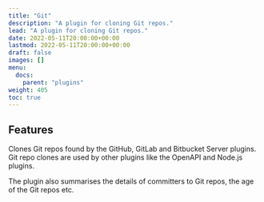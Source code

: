 ```yaml
---
title: "Git"
description: "A plugin for cloning Git repos."
lead: "A plugin for cloning Git repos."
date: 2022-05-11T20:00:00+00:00
lastmod: 2022-05-11T20:00:00+00:00
draft: false
images: []
menu:
  docs:
    parent: "plugins"
weight: 405
toc: true
---
```


## Features


Clones Git repos found by the GitHub, GitLab and Bitbucket Server plugins.  Git repo clones are used by other plugins like the OpenAPI and Node.js plugins.

The plugin also summarises the details of committers to Git repos, the age of the Git repos etc.
